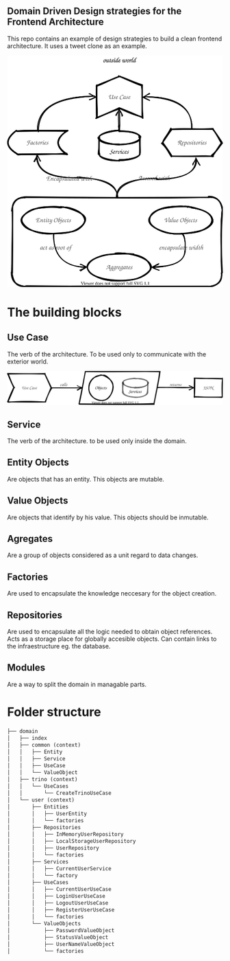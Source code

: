 Domain Driven Design strategies for the Frontend Architecture
-------------------------------------------------------------

This repo contains an example of design strategies to build a clean frontend architecture. It uses a tweet clone as an example.

![flow](./public/assets/flow.svg)

# The building blocks

## Use Case
The verb of the architecture. To be used only to communicate with the exterior world.

![useCase](./public/assets/useCase.svg)

## Service
The verb of the architecture. to be used only inside the domain.

## Entity Objects
Are objects that has an entity. This objects are mutable.

## Value Objects
Are objects that identify by his value. This objects should be inmutable.

## Agregates
Are a group of objects considered as a unit regard to data changes.

## Factories
Are used to encapsulate the knowledge neccesary for the object creation.

## Repositories
Are used to encapsulate all the logic needed to obtain object references. Acts as a storage place for globally accesible objects. Can contain links to the infraestructure eg. the database.

## Modules
Are a way to split the domain in managable parts.

# Folder structure

```
├── domain
│   ├── index
│   ├── common (context)
│   │   ├── Entity
│   │   ├── Service
│   │   ├── UseCase
│   │   └── ValueObject
│   ├── trino (context)
│   │   └── UseCases
│   │       └── CreateTrinoUseCase
│   └── user (context)
│       ├── Entities
│       │   ├── UserEntity
│       │   └── factories
│       ├── Repositories
│       │   ├── InMemoryUserRepository
│       │   ├── LocalStorageUserRepository
│       │   ├── UserRepository
│       │   └── factories
│       ├── Services
│       │   ├── CurrentUserService
│       │   └── factory
│       ├── UseCases
│       │   ├── CurrentUserUseCase
│       │   ├── LoginUserUseCase
│       │   ├── LogoutUserUseCase
│       │   ├── RegisterUserUseCase
│       │   └── factories
│       └── ValueObjects
│           ├── PasswordValueObject
│           ├── StatusValueObject
│           ├── UserNameValueObject
│           └── factories
```

